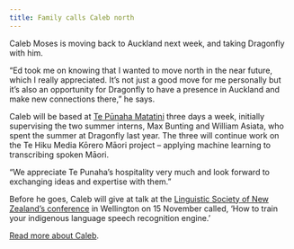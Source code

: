 ```yaml
---
title: Family calls Caleb north
---
```

Caleb Moses is moving back to Auckland next week, and taking Dragonfly with him.

<!--more-->

 “Ed took me on knowing that I wanted to move north in the near future, which I
 really appreciated. It’s not just a good move for me personally but it’s also
 an opportunity for Dragonfly to have a presence in Auckland and make new
 connections there,” he says.

Caleb will be based at [Te Pūnaha Matatini](https://www.tepunahamatatini.ac.nz/)
three days a week, initially supervising the two summer interns, Max Bunting and
William Asiata, who spent the summer at Dragonfly last year. The three will
continue work on the Te Hiku Media Kōrero Māori project – applying machine
learning to transcribing spoken Māori.

“We appreciate Te Punaha’s hospitality very much and look forward to exchanging
ideas and expertise with them.”

Before he goes, Caleb will give at talk at the [Linguistic Society of New
Zealand’s conference](https://www.nzlingsoc.org/conference/conference-2018/) in
Wellington on 15 November called, ‘How to train your indigenous language speech
recognition engine.’

[Read more about Caleb](https://www.dragonfly.co.nz/people/moses-caleb.html).
